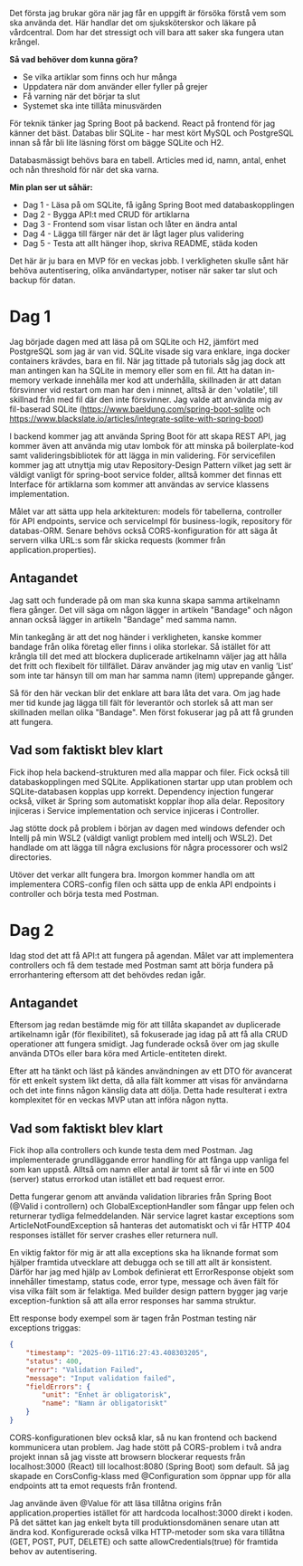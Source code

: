 Det första jag brukar göra när jag får en uppgift är försöka förstå vem som ska använda det. Här handlar det om sjuksköterskor och läkare på vårdcentral. Dom har det stressigt och vill bara att saker ska fungera utan krångel.

**Så vad behöver dom kunna göra?**
- Se vilka artiklar som finns och hur många
- Uppdatera när dom använder eller fyller på grejer  
- Få varning när det börjar ta slut
- Systemet ska inte tillåta minusvärden

För teknik tänker jag Spring Boot på backend. React på frontend för jag känner det bäst. Databas blir SQLite - har mest kört MySQL och PostgreSQL innan så får bli lite läsning först om bägge SQLite och H2.

Databasmässigt behövs bara en tabell. Articles med id, namn, antal, enhet och nån threshold för när det ska varna.

**Min plan ser ut såhär:**
- Dag 1 - Läsa på om SQLite, få igång Spring Boot med databaskopplingen
- Dag 2 - Bygga API:t med CRUD för artiklarna 
- Dag 3 - Frontend som visar listan och låter en ändra antal
- Dag 4 - Lägga till färger när det är lågt lager plus validering
- Dag 5 - Testa att allt hänger ihop, skriva README, städa koden

Det här är ju bara en MVP för en veckas jobb. I verkligheten skulle sånt här behöva autentisering, olika användartyper, notiser när saker tar slut och backup för datan. 

# Dag 1
Jag började dagen med att läsa på om SQLite och H2, jämfört med PostgreSQL som jag är van vid. SQLite visade sig vara enklare, inga docker containers krävdes, bara en fil. När jag tittade på tutorials såg jag dock att man antingen kan ha SQLite in memory eller som en fil. Att ha datan in-memory verkade innehålla mer kod att underhålla, skillnaden är att  datan försvinner vid restart om man har den i minnet, alltså är den 'volatile', till skillnad från med fil där den inte  försvinner. Jag valde att använda mig av fil-baserad SQLite (https://www.baeldung.com/spring-boot-sqlite och https://www.blackslate.io/articles/integrate-sqlite-with-spring-boot)

I backend kommer jag att använda Spring Boot för att skapa REST API, jag kommer även att använda mig utav lombok för att minska på boilerplate-kod samt valideringsbibliotek för att lägga in min validering. För servicefilen kommer jag att utnyttja mig utav Repository-Design Pattern vilket jag sett är väldigt vanligt för spring-boot service folder, alltså kommer det finnas ett Interface för artiklarna som kommer att användas av service klassens implementation.

Målet var att sätta upp hela arkitekturen: models för tabellerna, controller för API endpoints, service och serviceImpl för business-logik, repository för databas-ORM. Senare behövs också CORS-konfiguration för att säga åt servern vilka URL:s som får skicka requests (kommer från application.properties). 

## Antagandet
Jag satt och funderade på om man ska kunna skapa samma artikelnamn flera gånger. Det vill säga om någon lägger in artikeln "Bandage" och någon annan också lägger in artikeln "Bandage" med samma namn.

Min tankegång är att det nog händer i verkligheten, kanske kommer bandage från olika företag eller finns i olika storlekar. Så istället för att krångla till det med att blockera duplicerade artikelnamn väljer jag att hålla det fritt och flexibelt för tillfället. Därav använder jag mig utav en vanlig ’List’ som inte tar hänsyn till om man har samma namn (item) upprepande gånger.

Så för den här veckan blir det enklare att bara låta det vara. Om jag hade mer tid kunde jag lägga till fält för leverantör och storlek så att man ser skillnaden mellan olika "Bandage". Men först fokuserar jag på att få grunden att fungera. 

## Vad som faktiskt blev klart
Fick ihop hela backend-strukturen med alla mappar och filer. Fick också till databaskopplingen med SQLite. Applikationen startar upp utan problem och SQLite-databasen kopplas upp korrekt. Dependency injection fungerar också, vilket är Spring som automatiskt kopplar ihop alla delar. Repository injiceras i Service implementation och service injiceras i Controller.

Jag stötte dock på problem i början av dagen med windows defender och Intellj på min WSL2 (väldigt vanligt problem med intellj och WSL2). Det handlade om att lägga till några exclusions för några processorer och wsl2 directories.

Utöver det verkar allt fungera bra. Imorgon kommer handla om att implementera CORS-config filen och sätta upp de enkla API endpoints i controller och börja testa med Postman. 

# Dag 2
Idag stod det att få API:t att fungera på agendan. Målet var att implementera controllers och få dem testade med Postman samt att börja fundera på errorhantering eftersom att det behövdes redan igår.

## Antagandet
Eftersom jag redan bestämde mig för att tillåta skapandet av duplicerade artikelnamn igår (för flexibilitet), så fokuserade jag idag på att få alla CRUD operationer att fungera smidigt. Jag funderade också över om jag skulle använda DTOs eller bara köra med Article-entiteten direkt.

Efter att ha tänkt och läst på kändes användningen av ett DTO för avancerat för ett enkelt system likt detta, då alla fält kommer att visas för användarna och det inte finns någon känslig data att dölja. Detta hade resulterat i extra komplexitet för en veckas MVP utan att införa någon nytta. 

## Vad som faktiskt blev klart
Fick ihop alla controllers och kunde testa dem med Postman. Jag implementerade grundläggande error handling för att fånga upp vanliga fel som kan uppstå. Alltså om namn eller antal är tomt så får vi inte en 500 (server) status errorkod utan istället ett bad request error.

Detta fungerar genom att använda validation libraries från Spring Boot (@Valid i controllern) och GlobalExceptionHandler som fångar upp felen och returnerar tydliga felmeddelanden. När service lagret kastar exceptions som ArticleNotFoundException så hanteras det automatiskt och vi får HTTP 404 responses istället för server crashes eller returnera null.

En viktig faktor för mig är att alla exceptions ska ha liknande format som hjälper framtida utvecklare att debugga och se till att allt är konsistent. Därför har jag med hjälp av Lombok definierat ett ErrorResponse objekt som innehåller timestamp, status code, error type, message och även fält för visa vilka fält som är felaktiga. Med builder design pattern bygger jag varje exception-funktion så att alla error responses har samma struktur. 

Ett response body exempel som är tagen från Postman testing när exceptions triggas:
```json
{
    "timestamp": "2025-09-11T16:27:43.408303205",
    "status": 400,
    "error": "Validation Failed",
    "message": "Input validation failed",
    "fieldErrors": {
        "unit": "Enhet är obligatorisk",
        "name": "Namn är obligatoriskt"
    }
}
```

CORS-konfigurationen blev också klar, så nu kan frontend och backend kommunicera utan problem. Jag hade stött på CORS-problem i två andra projekt innan så jag visste att browsern blockerar requests från localhost:3000 (React) till localhost:8080 (Spring Boot) som default. Så jag skapade en CorsConfig-klass med @Configuration som öppnar upp för alla endpoints att ta emot requests från frontend.

Jag använde även @Value för att läsa tillåtna origins från application.properties istället för att hardcoda localhost:3000 direkt i koden. På det sättet kan jag enkelt byta till produktionsdomänen senare utan att ändra kod. Konfigurerade också vilka HTTP-metoder som ska vara tillåtna (GET, POST, PUT, DELETE) och satte allowCredentials(true) för framtida behov av autentisering.